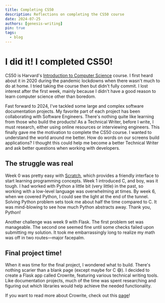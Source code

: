 ```yaml
---
title: Completing CS50
description: Reflections on completing the CS50 course
date: 2024-07-25
authors: [genesis-writing]
pin: true
tags:
  - blog
---
```


# I did it! I completed CS50!

CS50 is Harvard's [Introduction to Computer Science](https://pll.harvard.edu/course/cs50-introduction-computer-science) course. I first heard about it in 2020 during the pandemic lockdowns when there wasn't much to do at home. I tried taking the course then but didn't fully commit. I lost interest after the first week, mainly because I didn't have a good reason to learn computer science other than boredom.

<!-- more -->

Fast forward to 2024, I've tackled some large and complex software documentation projects. My favorite part of each project has been collaborating with Software Engineers. There's nothing quite like learning from those who build the products! As a Technical Writer, before I write, I must research, either using online resources or interviewing engineers. This finally gave me the motivation to complete the CS50 course. I wanted to understand the world around me better. How do words on our screens build applications? I thought this could help me become a better Technical Writer and ask better questions when working with developers.

## The struggle was real

Week 0 was pretty easy with [Scratch](https://scratch.mit.edu/), which provides a friendly interface to start learning programming concepts. Week 1 introduced C, and boy, was it tough. I had worked with Python a little bit (very little) in the past, so working with a low-level language was overwhelming at times. By week 6, when we covered Python, I could see the light at the end of the tunnel. Solving Python problem sets took me about half the time compared to C. It was mind-blowing to see how much Python abstracts away. Thank you, Python!

Another challenge was week 9 with Flask. The first problem set was manageable. The second one seemed fine until some checks failed upon submitting my solution. It took me embarrassingly long to realize my math was off in two routes—major facepalm.

## Final project time!

When it was time for the final project, I wondered what to build. There's nothing scarier than a blank page (except maybe for C 😅). I decided to create a Flask app called Crowrite, featuring various technical writing tools. Like documentation projects, much of the time was spent researching and figuring out which libraries would help achieve the needed functionality.

If you want to read more about Crowrite, check out this [page](../../crowrite.md)!